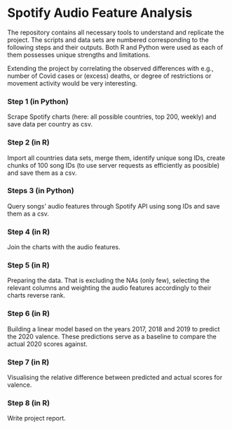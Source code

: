 # Spotify Audio Feature Analysis

The repository contains all necessary tools to understand and replicate the project. The scripts and data sets are numbered corresponding to the following steps and their outputs. Both R and Python were used as each of them possesses unique strengths and limitations. 

Extending the project by correlating the observed differences with e.g., number of Covid cases or (excess) deaths, or degree of restrictions or movement activity would be very interesting.


### Step 1 (in Python)
Scrape Spotify charts (here: all possible countries, top 200, weekly) and save data per country as csv.

### Step 2 (in R)
Import all countries data sets, merge them, identify unique song IDs, create chunks of 100 song IDs (to use server requests as efficiently as poosible) and save them as a csv.

### Steps 3 (in Python)
Query songs' audio features through Spotify API using song IDs and save them as a csv.

### Step 4 (in R)
Join the charts with the audio features.

### Step 5 (in R)
Preparing the data. That is excluding the NAs (only few), selecting the relevant columns and weighting the audio features accordingly to their charts reverse rank.

### Step 6 (in R)
Building a linear model based on the years 2017, 2018 and 2019 to predict the 2020 valence. These predictions serve as a baseline to compare the actual 2020 scores against.

### Step 7 (in R)
Visualising the relative difference between predicted and actual scores for valence.

### Step 8 (in R)
Write project report.
